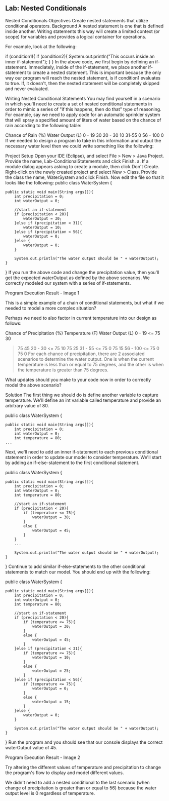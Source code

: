 ## **Lab: Nested Conditionals**
Nested Conditionals
Objectives
Create nested statements that utilize conditional operators.
Background
A nested statement is one that is defined inside another. Writing statements this way will create a limited context (or scope) for variables and provides a logical container for operations.

For example, look at the following:

if (condition1){
    if (condition2){
        System.out.println("This occurs inside an inner if-statement");
    }
}
In the above code, we first begin by defining an if-statement. Immediately, inside of the if-statement, we place another if-statement to create a nested statement. This is important because the only way our program will reach the nested statement, is if condition1 evaluates to true. If, it doesn't, then the nested statement will be completely skipped and never evaluated.

Writing Nested Conditional Statements
You may find yourself in a scenario in which you'll need to create a set of nested conditional statements in order to mimic a series of "if this happens, then do that" type of reasoning. For example, say we need to apply code for an automatic sprinkler system that will spray a specified amount of liters of water based on the chance of rain according to the following table:

Chance of Rain (%)	Water Output (L)
0 - 19	30
20 - 30	10
31-55	0
56 - 100	0
If we needed to design a program to take in this information and output the necessary water level then we could write something like the following:

Project Setup
Open your IDE (Eclipse), and select File > New > Java Project.
Provide the name, Lab-ConditionalStatements and click Finish. a. If a module dialog appears asking to create a module, then click Don't Create.
Right-click on the newly created project and select New > Class.
Provide the class the name, WaterSystem and click Finish.
Now edit the file so that it looks like the following:
public class WaterSystem {

    public static void main(String args[]){
        int precipitation = 0;
        int waterOutput = 0;

        //start an if-statement
        if (precipitation < 20){
            waterOutput = 30;
        }else if (precipitation < 31){
            waterOutput = 10; 
        }else if (precipitation < 56){
            waterOutput = 0;
        }else {
            waterOutput = 0;
        }

        System.out.println("The water output should be " + waterOutput);
    }
}
If you run the above code and change the precipitation value, then you'll get the expected waterOutput as defined by the above scenarios. We correctly modeled our system with a series of if-statements.

Program Execution Result - Image 1

This is a simple example of a chain of conditional statements, but what if we needed to model a more complex situation?

Perhaps we need to also factor in current temperature into our design as follows:

Chance of Precipitation (%)	Temperature (F)	Water Output (L)
0 - 19	<= 75	30
> 75	45
20 - 30	 <= 75	10
 > 75	25
31 - 55	<= 75	0
> 75	15
56 - 100	<= 75	0
 > 75	0
For each chance of precipitation, there are 2 associated scenarios to determine the water output. One is when the current temperature is less than or equal to 75 degrees, and the other is when the temperature is greater than 75 degrees. 

What updates should you make to your code now in order to correctly model the above scenario?

Solution
The first thing we should do is define another variable to capture temperature. We'll define an int variable called temperature and provide an arbitrary value of 80.

public class WaterSystem {

    public static void main(String args[]){
        int precipitation = 0;
        int waterOutput = 0;
        int temperature = 80;
    ...
Next, we'll need to add an inner if-statement to each previous conditional statement in order to update our model to consider temperature. We'll start by adding an if-else-statement to the first conditional statement.

public class WaterSystem {

    public static void main(String args[]){
        int precipitation = 0;
        int waterOutput = 0;
        int temperature = 80;

        //start an if-statement
        if (precipitation < 20){
            if (temperature <= 75){
                waterOutput = 30;
            }
            else {
                waterOutput = 45;
            }
        }
        ...

        System.out.println("The water output should be " + waterOutput);
    }
}
Continue to add similar if-else-statements to the other conditional statements to match our model. You should end up with the following:

public class WaterSystem {

    public static void main(String args[]){
        int precipitation = 0;
        int waterOutput = 0;
        int temperature = 80;

        //start an if-statement
        if (precipitation < 20){
        	if (temperature <= 75){
                waterOutput = 30;
            }
            else {
                waterOutput = 45;
            }
        }else if (precipitation < 31){
        	if (temperature <= 75){
                waterOutput = 10;
            }
            else {
                waterOutput = 25;
            } 
        }else if (precipitation < 56){
        	if (temperature <= 75){
                waterOutput = 0;
            }
            else {
                waterOutput = 15;
            }
        }else {
        	waterOutput = 0;
        }
        
        System.out.println("The water output should be " + waterOutput);
    }
}
Run the program and you should see that our console displays the correct waterOutput value of 45.

Program Execution Result - Image 2

Try altering the different values of temperature and precipitation to change the program's flow to display and model different values.

We didn't need to add a nested conditional to the last scenario (when change of precipitation is greater than or equal to 56) because the water output level is 0 regardless of temperature.